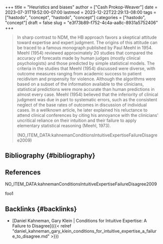 +++
title = "Heuristics and biases"
author = ["Cash Prokop-Weaver"]
date = 2023-07-31T19:52:00-07:00
lastmod = 2023-12-22T22:29:13-08:00
tags = ["hastodo", "concept", "hastodo", "concept"]
categories = ["hastodo", "concept"]
draft = false
slug = "e3f73b89-f752-4c4a-aa8c-8931a5752406"
+++

> In sharp contrast to NDM, the HB approach favors a skeptical attitude toward expertise and expert judgment. The origins of this attitude can be traced to a famous monograph published by Paul Meehl in 1954. Meehl (1954) reviewed approximately 20 studies that compared the accuracy of forecasts made by human judges (mostly clinical psychologists) and those predicted by simple statistical models. The criteria in the studies that Meehl (1954) discussed were diverse, with outcome measures ranging from academic success to patient recidivism and propensity for violence. Although the algorithms were based on a subset of the information available to the clinicians, statistical predictions were more accurate than human predictions in almost every case. Meehl (1954) believed that the inferiority of clinical judgment was due in part to systematic errors, such as the consistent neglect of the base rates of outcomes in discussion of individual cases. In a wellknown article, he later explained his reluctance to attend clinical conferences by citing his annoyance with the clinicians' uncritical reliance on their intuition and their failure to apply elementary statistical reasoning (Meehl, 1973).
>
> (NO_ITEM_DATA:kahnemanConditionsIntuitiveExpertiseFailureDisagree2009)


## Bibliography {#bibliography}

## References

<style>.csl-entry{text-indent: -1.5em; margin-left: 1.5em;}</style><div class="csl-bib-body">
  <div class="csl-entry">NO_ITEM_DATA:kahnemanConditionsIntuitiveExpertiseFailureDisagree2009</div>
</div>

foo1


## Backlinks {#backlinks}

-   [Daniel Kahneman, Gary Klein | Conditions for Intuitive Expertise: A Failure to Disagree]({{< relref "daniel_kahneman_gary_klein_conditions_for_intuitive_expertise_a_failure_to_disagree.md" >}})
